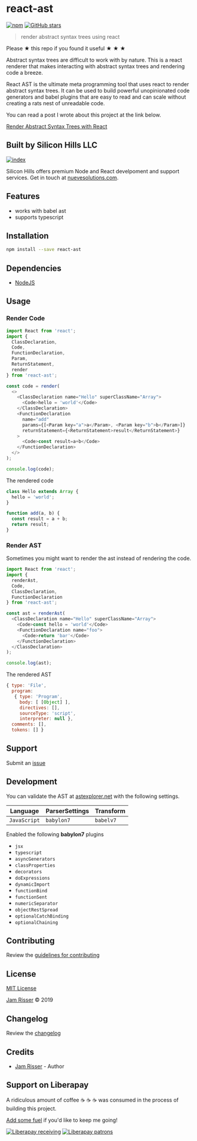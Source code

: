 # react-ast

[![npm](https://img.shields.io/npm/v/react-ast.svg?style=flat-square)](https://www.npmjs.com/package/react-ast)
[![GitHub stars](https://img.shields.io/github/stars/codejamninja/react-ast.svg?style=social&label=Stars)](https://github.com/codejamninja/react-ast)

> render abstract syntax trees using react

Please ★ this repo if you found it useful ★ ★ ★

Abstract syntax trees are difficult to work with by nature. This is a react renderer
that makes interacting with abstract syntax trees and rendering code a breeze.

React AST is the ultimate meta programming tool that uses react to render abstract
syntax trees. It can be used to build powerful unopinionated code generators and babel
plugins that are easy to read and can scale without creating a rats nest of unreadable
code.

You can read a post I wrote about this project at the link below.

[Render Abstract Syntax Trees with React](https://dev.to/codejamninja/render-abstract-syntax-trees-with-react-349j)

## Built by Silicon Hills LLC

[![index](https://user-images.githubusercontent.com/6234038/71054254-f284ad80-2116-11ea-9013-d68306726854.jpeg)](https://nuevesolutions.com)

Silicon Hills offers premium Node and React develpoment and support services. Get in touch at [nuevesolutions.com](https://nuevesolutions.com).

## Features

- works with babel ast
- supports typescript

## Installation

```sh
npm install --save react-ast
```

## Dependencies

- [NodeJS](https://nodejs.org)

## Usage

### Render Code

```ts
import React from 'react';
import {
  ClassDeclaration,
  Code,
  FunctionDeclaration,
  Param,
  ReturnStatement,
  render
} from 'react-ast';

const code = render(
  <>
    <ClassDeclaration name="Hello" superClassName="Array">
      <Code>hello = 'world'</Code>
    </ClassDeclaration>
    <FunctionDeclaration
      name="add"
      params={[<Param key="a">a</Param>, <Param key="b">b</Param>]}
      returnStatement={<ReturnStatement>result</ReturnStatement>}
    >
      <Code>const result=a+b</Code>
    </FunctionDeclaration>
  </>
);

console.log(code);
```

The rendered code

```js
class Hello extends Array {
  hello = 'world';
}

function add(a, b) {
  const result = a + b;
  return result;
}
```

### Render AST

Sometimes you might want to render the ast instead of
rendering the code.

```ts
import React from 'react';
import {
  renderAst,
  Code,
  ClassDeclaration,
  FunctionDeclaration
} from 'react-ast';

const ast = renderAst(
  <ClassDeclaration name="Hello" superClassName="Array">
    <Code>const hello = 'world'</Code>
    <FunctionDeclaration name="foo">
      <Code>return 'bar'</Code>
    </FunctionDeclaration>
  </ClassDeclaration>
);

console.log(ast);
```

The rendered AST

```js
{ type: 'File',
  program:
   { type: 'Program',
     body: [ [Object] ],
     directives: [],
     sourceType: 'script',
     interpreter: null },
  comments: [],
  tokens: [] }
```

## Support

Submit an [issue](https://github.com/codejamninja/react-ast/issues/new)

## Development

You can validate the AST at [astexplorer.net](https://astexplorer.net/) with the following settings.

| Language     | ParserSettings | Transform |
| ------------ | -------------- | --------- |
| `JavaScript` | `babylon7`     | `babelv7` |

Enabled the following **babylon7** plugins

- `jsx`
- `typescript`
- `asyncGenerators`
- `classProperties`
- `decorators`
- `doExpressions`
- `dynamicImport`
- `functionBind`
- `functionSent`
- `numericSeparator`
- `objectRestSpread`
- `optionalCatchBinding`
- `optionalChaining`

## Contributing

Review the [guidelines for contributing](https://github.com/codejamninja/react-ast/blob/master/CONTRIBUTING.md)

## License

[MIT License](https://github.com/codejamninja/react-ast/blob/master/LICENSE)

[Jam Risser](https://codejam.ninja) © 2019

## Changelog

Review the [changelog](https://github.com/codejamninja/react-ast/blob/master/CHANGELOG.md)

## Credits

- [Jam Risser](https://codejam.ninja) - Author

## Support on Liberapay

A ridiculous amount of coffee ☕ ☕ ☕ was consumed in the process of building this project.

[Add some fuel](https://liberapay.com/codejamninja/donate) if you'd like to keep me going!

[![Liberapay receiving](https://img.shields.io/liberapay/receives/codejamninja.svg?style=flat-square)](https://liberapay.com/codejamninja/donate)
[![Liberapay patrons](https://img.shields.io/liberapay/patrons/codejamninja.svg?style=flat-square)](https://liberapay.com/codejamninja/donate)
